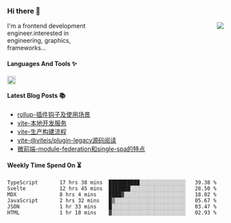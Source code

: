 <!--
**zhaohuanyuu/zhaohuanyuu** is a ✨ _special_ ✨ repository because its `README.md` (this file) appears on your GitHub profile.
-->

### Hi there 👋

<picture>
  <source media="(prefers-color-scheme: dark)" srcset="https://github-readme-stats.vercel.app/api?username=zhaohuanyuu&count_private=true&show_icons=true&theme=city_lights&hide_title=true">
  <img align="right" src="https://github-readme-stats.vercel.app/api?username=zhaohuanyuu&count_private=true&show_icons=true&hide_title=true">
</picture>

<p align="left" style="width:40%">I'm a frontend development engineer.interested in engineering, graphics, frameworks...</p>

#### Languages And Tools ✨

<img align="left" height="20" src="https://skillicons.dev/icons?i=js,ts,nodejs,rust,react,vue,svelte,gatsby,graphql,nestjs" />

</br>

#### Latest Blog Posts 📚
<!-- BLOG-POST-LIST:START -->
- [rollup-插件钩子及使用场景](https://auu.zone/post/rollup-plugin)
- [vite-本地开发服务](https://auu.zone/post/vite-server)
- [vite-生产构建流程](https://auu.zone/post/vite-build)
- [vite-@vitejs/plugin-legacy源码阅读](https://auu.zone/post/vite-legacy)
- [微前端-module-federation和single-spa的特点](https://auu.zone/post/micro-fe)
<!-- BLOG-POST-LIST:END -->

#### Weekly Time Spend On ⏳
<!--START_SECTION:waka-->

```text
TypeScript       17 hrs 38 mins  ██████████░░░░░░░░░░░░░░░   39.38 %
Svelte           12 hrs 45 mins  ███████░░░░░░░░░░░░░░░░░░   28.50 %
MDX              8 hrs 4 mins    ████▓░░░░░░░░░░░░░░░░░░░░   18.02 %
JavaScript       2 hrs 32 mins   █▒░░░░░░░░░░░░░░░░░░░░░░░   05.67 %
JSON             1 hr 33 mins    █░░░░░░░░░░░░░░░░░░░░░░░░   03.47 %
HTML             1 hr 18 mins    ▓░░░░░░░░░░░░░░░░░░░░░░░░   02.93 %
```

<!--END_SECTION:waka-->
